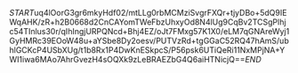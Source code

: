 $START$uq4lOorG3gr6mkyHdf02/mtLLg0rbMCMziSvgrFXQr+tjyDBo+5dQ9IEWqAHK/zR+h2B0668d2CnCAYomTWeFbzUhxyOd8N4lUg9CqBv2TCSgPlhjc54TInlus30r/qIhIngjURPQNcd+Bhj4EZ/oJt7FMxg57K1X0/eLM7qGNAreWyj1GyHMRc39EOoW48u+aYSbe8Dy2oesv/PUTVzRd+tgGGaC52RQ47hAmS/ubhlGCKcP4USbXUg/t1b8Rx1P4DwKnESkpcS/P56psk6UTiQeRi11NxMPjNA+YWI1iwa6MAo7AhrGvezH4sOQXk9zLeBRAEZbG4Q6aiHTNicjQ==$END$
